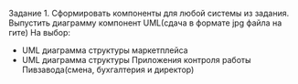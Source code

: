 Задание 1. Сформировать компоненты для любой системы из задания. Выпустить диаграмму компонент UML(сдача в формате jpg файла на гите)
На выбор:
- UML диаграмма структуры маркетплейса
- UML диаграмма структуры Приложения контроля работы Пивзавода(смена, бухгалтерия и директор) 
